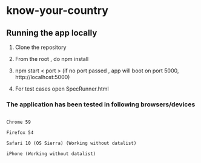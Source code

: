 # know-your-country

## Running the app locally

1) Clone the repository 

2) From the root , do npm install 

3) npm start < port > (if no port passed , app will boot on port 5000, http://localhost:5000) 

4) For test cases open SpecRunner.html


### The application has been tested in following browsers/devices

```

Chrome 59

Firefox 54

Safari 10 (OS Sierra) (Working without datalist)

iPhone (Working without datalist)

````
